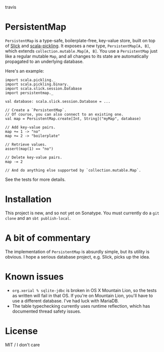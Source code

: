 travis

PersistentMap
=============

`PersistentMap` is a type-safe, boilerplate-free, key-value store, built on top of [Slick](http://slick.typesafe.com/) and [scala-pickling](https://github.com/scala/pickling).
It exposes a new type, `PersistentMap[A, B]`, which extends `collection.mutable.Map[A, B]`.
You use a `PersistentMap` just like a regular mutable `Map`, and all changes to its state are automatically propagated to an underlying database.

Here's an example:

    import scala.pickling._
    import scala.pickling.binary._
    import scala.slick.session.Database
    import persistentmap._

    val database: scala.slick.session.Database = ...
    
    // Create a `PersistentMap`.
    // Of course, you can also connect to an existing one.
    val map = PersistentMap.create[Int, String]("myMap", database)
    
    // Add key-value pairs.
    map += 1 -> "no"
    map += 2 -> "boilerplate"
    
    // Retrieve values.
    assert(map(1) == "no")
    
    // Delete key-value pairs.
    map -= 2
    
    // And do anything else supported by `collection.mutable.Map`.

See the tests for more details.

Installation
============

This project is new, and so not yet on Sonatype.
You must currently do a `git clone` and an `sbt publish-local`.

A bit of commentary
===================

The implementation of `PersistentMap` is absurdly simple, but its utility is obvious.
I hope a serious database project, e.g. Slick, picks up the idea.

Known issues
============

* `org.xerial % sqlite-jdbc` is broken in OS X Mountain Lion, so the tests as written will fail in that OS.
If you're on Mountain Lion, you'll have to use a different database.
I've had luck with MariaDB.
* The table typechecking currently uses runtime reflection, which has documented thread safety issues.

License
=======

MIT / I don't care

